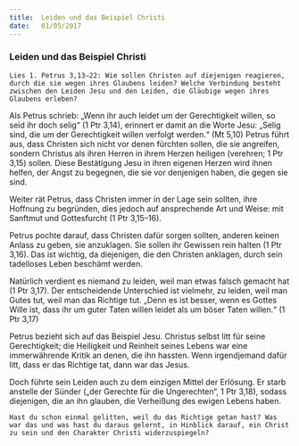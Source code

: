 ```yaml
---
title:  Leiden und das Beispiel Christi
date:   01/05/2017
---
```


### Leiden und das Beispiel Christi 

`Lies 1. Petrus 3,13–22: Wie sollen Christen auf diejenigen reagieren, durch die sie wegen ihres Glaubens leiden? Welche Verbindung besteht zwischen den Leiden Jesu und den Leiden, die Gläubige wegen ihres Glaubens erleben?` 

Als Petrus schrieb: „Wenn ihr auch leidet um der Gerechtigkeit willen, so seid ihr doch selig“ (1 Ptr 3,14), erinnert er damit an die Worte Jesu: „Selig sind, die um der Gerechtigkeit willen verfolgt werden.“ (Mt 5,10) Petrus führt aus, dass Christen sich nicht vor denen fürchten sollen, die sie angreifen, sondern Christus als ihren Herren in ihrem Herzen heiligen (verehren; 1 Ptr 3,15) sollen. Diese Bestätigung Jesu in ihren eigenen Herzen wird ihnen helfen, der Angst zu begegnen, die sie vor denjenigen haben, die gegen sie sind. 

Weiter rät Petrus, dass Christen immer in der Lage sein sollten, ihre Hoffnung zu begründen, dies jedoch auf ansprechende Art und Weise: mit Sanftmut und Gottesfurcht (1 Ptr 3,15–16). 

Petrus pochte darauf, dass Christen dafür sorgen sollten, anderen keinen Anlass zu geben, sie anzuklagen. Sie sollen ihr Gewissen rein halten (1 Ptr 3,16). Das ist wichtig, da diejenigen, die den Christen anklagen, durch sein tadelloses Leben beschämt werden. 

Natürlich verdient es niemand zu leiden, weil man etwas falsch gemacht hat (1 Ptr 3,17). Der entscheidende Unterschied ist vielmehr, zu leiden, weil man Gutes tut, weil man das Richtige tut. „Denn es ist besser, wenn es Gottes Wille ist, dass ihr um guter Taten willen leidet als um böser Taten willen.“ (1 Ptr 3,17) 

Petrus bezieht sich auf das Beispiel Jesu. Christus selbst litt für seine Gerechtigkeit; die Heiligkeit und Reinheit seines Lebens war eine immerwährende Kritik an denen, die ihn hassten. Wenn irgendjemand dafür litt, dass er das Richtige tat, dann war das Jesus. 

Doch führte sein Leiden auch zu dem einzigen Mittel der Erlösung. Er starb anstelle der Sünder („der Gerechte für die Ungerechten“, 1 Ptr 3,18), sodass diejenigen, die an ihn glauben, die Verheißung des ewigen Lebens haben. 

`Hast du schon einmal gelitten, weil du das Richtige getan hast? Was war das und was hast du daraus gelernt, in Hinblick darauf, ein Christ zu sein und den Charakter Christi widerzuspiegeln?` 